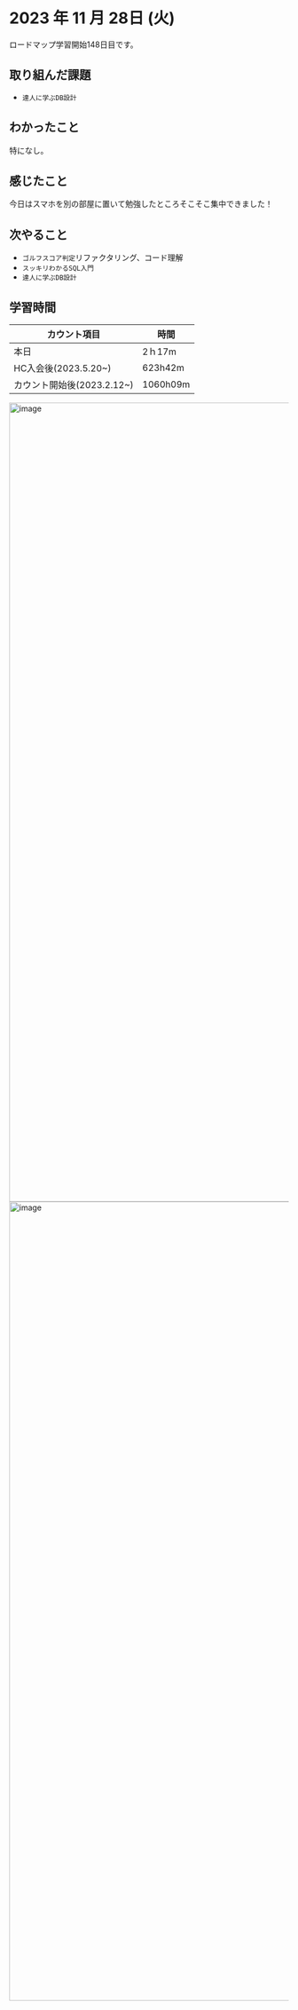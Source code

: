# 2023 年 11 月 28日 (火)
ロードマップ学習開始148日目です。

## 取り組んだ課題
- `達人に学ぶDB設計`


## わかったこと
特になし。


## 感じたこと
今日はスマホを別の部屋に置いて勉強したところそこそこ集中できました！


## 次やること
- `ゴルフスコア判定`リファクタリング、コード理解
- `スッキリわかるSQL入門`
- `達人に学ぶDB設計`


## 学習時間
|カウント項目|時間|
|----|----|
|本日|2ｈ17m|
|HC入会後(2023.5.20~)|623h42m|
|カウント開始後(2023.2.12~)|1060h09m|


<img width="1440" alt="image" src="https://github.com/yokoyamamn/daily_report/assets/94735931/15bbcdee-8a8c-4558-b764-34d77e71dac7">
<img width="1440" alt="image" src="https://github.com/yokoyamamn/daily_report/assets/94735931/797fda3f-0f57-4a3e-9b9d-80132ac2cfa3">
